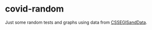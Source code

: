 # covid-random

Just some random tests and graphs using data from [CSSEGISandData](https://github.com/CSSEGISandData).
